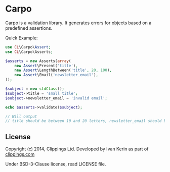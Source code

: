 Carpo
=====

Carpo is a validation library. It generates errors for objects based on a predefined assertions.

Quick Example:

```php
use CL\Carpo\Assert;
use CL\Carpo\Asserts;

$asserts = new Asserts(array(
    new Assert\Present('title'),
    new Assert\LengthBetween('title', 20, 100),
    new Assert\Email('newsletter_email'),
));

$subject = new stdClass();
$subject->title = 'small title';
$subject->newsletter_email = 'invalid email';

echo $asserts->validate($subject);

// Will output
// title should be between 10 and 20 letters, newsletter_email should be a valid email
```

## License

Copyright (c) 2014, Clippings Ltd. Developed by Ivan Kerin as part of [clippings.com](http://clippings.com)

Under BSD-3-Clause license, read LICENSE file.
